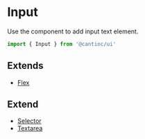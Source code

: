 # Input

Use the component to add input text element.

```typescript
import { Input } from '@cantinc/ui'
```

## Extends

- [Flex](/layout/flex)

## Extend

- [Selector](/interaction/selector)
- [Textarea](/interaction/textarea)

